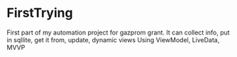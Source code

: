 # FirstTrying
First part of my automation project for gazprom grant.
It can collect info, put in sqllite, get it from, update, dynamic views
Using ViewModel, LiveData, MVVP
